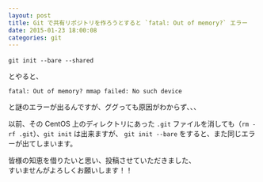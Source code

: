 ```yaml
---
layout: post
title: Git で共有リポジトリを作ろうとすると `fatal: Out of memory?` エラー
date: 2015-01-23 18:00:08
categories: git
---
```

```
git init --bare --shared　
```

<p>とやると、</p>

```
fatal: Out of memory? mmap failed: No such device
```

<p>と謎のエラーが出るんですが、ググっても原因がわからず、、、</p>

<p>以前、その CentOS 上のディレクトリにあった <code>.git</code> ファイルを消しても（<code>rm -rf .git</code>）、<code>git init</code> は出来ますが、 <code>git init --bare</code> をすると、また同じエラーが出てしまいます。</p>

<p>皆様の知恵を借りたいと思い、投稿させていただきました、  <br>
すいませんがよろしくお願いします！！</p>
